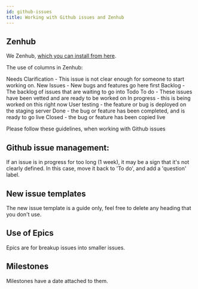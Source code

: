```yaml
---
id: github-issues
title: Working with Github issues and Zenhub
---
```


## Zenhub

We Zenhub, [which you can install from here](https://www.zenhub.com/extension).

The use of columns in Zenhub:

Needs Clarification - This issue is not clear enough for someone to start working on.
New Issues - New bugs and features go here first
Backlog - The backlog of issues that are waiting to go into Todo
To do - These issues have been vetted and are ready to be worked on
In progress - this is being worked on this right now
User testing - the feature or bug is deployed on the staging server
Done - the bug or feature has been completed, and is ready to go live
Closed - the bug or feature has been copied live

Please follow these guidelines, when working with Github issues

## Github issue management:

If an issue is in progress for too long (1 week), it may be a sign that it's not clearly defined. In this case, move it back to 'To do', and add a 'question' label.

## New issue templates

The new issue template is a guide only, feel free to delete any heading that you don't use.

## Use of Epics

Epics are for breakup issues into smaller issues.

## Milestones

Milestones have a date attached to them.

